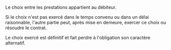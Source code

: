 Le choix entre les prestations appartient au débiteur.

Si le choix n'est pas exercé dans le temps convenu ou dans un délai raisonnable, l'autre partie peut, après mise en demeure, exercer ce choix ou résoudre le contrat.

Le choix exercé est définitif et fait perdre à l'obligation son caractère alternatif.
